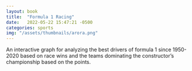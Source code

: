 ```yaml
---
layout: book
title:  "Formula 1 Racing"
date:   2022-05-22 15:47:21 -0500
categories: sports
img: "/assets/thumbnails/arora.png"
---
```


An interactive graph for analyzing the best drivers of formula 1 since 1950-2020 based on
race wins and the teams dominating the constructor’s championship based on the points.

[jekyll-docs]: https://jekyllrb.com/docs/home
[jekyll-gh]:   https://github.com/jekyll/jekyll
[jekyll-talk]: https://talk.jekyllrb.com/
